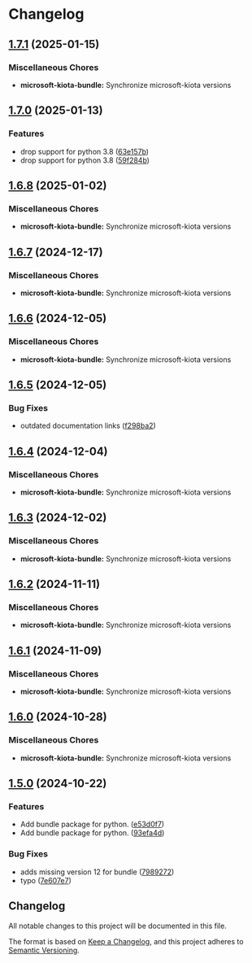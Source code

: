 # Changelog

## [1.7.1](https://github.com/microsoft/kiota-python/compare/microsoft-kiota-bundle-v1.7.0...microsoft-kiota-bundle-v1.7.1) (2025-01-15)


### Miscellaneous Chores

* **microsoft-kiota-bundle:** Synchronize microsoft-kiota versions

## [1.7.0](https://github.com/microsoft/kiota-python/compare/microsoft-kiota-bundle-v1.6.8...microsoft-kiota-bundle-v1.7.0) (2025-01-13)


### Features

* drop support for python 3.8 ([63e157b](https://github.com/microsoft/kiota-python/commit/63e157b2f90d92e360e94670fdaf01095f81e5c8))
* drop support for python 3.8 ([59f284b](https://github.com/microsoft/kiota-python/commit/59f284bb4dff90e468a97c15f2b9bba2fde529db))

## [1.6.8](https://github.com/microsoft/kiota-python/compare/microsoft-kiota-bundle-v1.6.7...microsoft-kiota-bundle-v1.6.8) (2025-01-02)


### Miscellaneous Chores

* **microsoft-kiota-bundle:** Synchronize microsoft-kiota versions

## [1.6.7](https://github.com/microsoft/kiota-python/compare/microsoft-kiota-bundle-v1.6.6...microsoft-kiota-bundle-v1.6.7) (2024-12-17)


### Miscellaneous Chores

* **microsoft-kiota-bundle:** Synchronize microsoft-kiota versions

## [1.6.6](https://github.com/microsoft/kiota-python/compare/microsoft-kiota-bundle-v1.6.5...microsoft-kiota-bundle-v1.6.6) (2024-12-05)


### Miscellaneous Chores

* **microsoft-kiota-bundle:** Synchronize microsoft-kiota versions

## [1.6.5](https://github.com/microsoft/kiota-python/compare/microsoft-kiota-bundle-v1.6.4...microsoft-kiota-bundle-v1.6.5) (2024-12-05)


### Bug Fixes

* outdated documentation links ([f298ba2](https://github.com/microsoft/kiota-python/commit/f298ba2cf9d6fa3874bc248873f7270fb9499b7f))

## [1.6.4](https://github.com/microsoft/kiota-python/compare/microsoft-kiota-bundle-v1.6.3...microsoft-kiota-bundle-v1.6.4) (2024-12-04)


### Miscellaneous Chores

* **microsoft-kiota-bundle:** Synchronize microsoft-kiota versions

## [1.6.3](https://github.com/microsoft/kiota-python/compare/microsoft-kiota-bundle-v1.6.2...microsoft-kiota-bundle-v1.6.3) (2024-12-02)


### Miscellaneous Chores

* **microsoft-kiota-bundle:** Synchronize microsoft-kiota versions

## [1.6.2](https://github.com/microsoft/kiota-python/compare/microsoft-kiota-bundle-v1.6.1...microsoft-kiota-bundle-v1.6.2) (2024-11-11)


### Miscellaneous Chores

* **microsoft-kiota-bundle:** Synchronize microsoft-kiota versions

## [1.6.1](https://github.com/microsoft/kiota-python/compare/microsoft-kiota-bundle-v1.6.0...microsoft-kiota-bundle-v1.6.1) (2024-11-09)


### Miscellaneous Chores

* **microsoft-kiota-bundle:** Synchronize microsoft-kiota versions

## [1.6.0](https://github.com/microsoft/kiota-python/compare/microsoft-kiota-bundle-v1.5.0...microsoft-kiota-bundle-v1.6.0) (2024-10-28)


### Miscellaneous Chores

* **microsoft-kiota-bundle:** Synchronize microsoft-kiota versions

## [1.5.0](https://github.com/microsoft/kiota-python/compare/microsoft-kiota-bundle-v1.4.6...microsoft-kiota-bundle-v1.5.0) (2024-10-22)


### Features

* Add bundle package for python. ([e53d0f7](https://github.com/microsoft/kiota-python/commit/e53d0f7da3950d625628538e3a1e152044100e43))
* Add bundle package for python. ([93efa4d](https://github.com/microsoft/kiota-python/commit/93efa4d440aa78330949ba1f335734ef87d0c4e5))


### Bug Fixes

* adds missing version 12 for bundle ([7989272](https://github.com/microsoft/kiota-python/commit/798927274d2cfdb0142e5a4457a682bf706cd8ba))
* typo ([7e607e7](https://github.com/microsoft/kiota-python/commit/7e607e769aa9c9da43416b200231f7d879b8794c))

## Changelog

All notable changes to this project will be documented in this file.

The format is based on [Keep a Changelog](https://keepachangelog.com/en/1.0.0/),
and this project adheres to [Semantic Versioning](https://semver.org/spec/v2.0.0.html).
